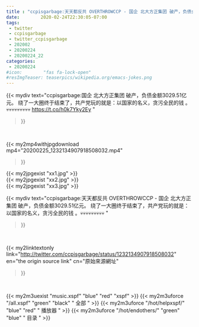 ```yaml
---
title : "ccpisgarbage:天天都反共 OVERTHROWCCP - 国企 北大方正集团 破产，负债金额3029.51亿元。 绕了一大圈终于结束了，共产党玩的就是：以国家的名义，贪污全民的钱 。💀💀💀💀💀💀💀💀💀 "
date:        2020-02-24T22:30:05-07:00
tags:
 - twitter
 - ccpisgarbage
 - twitter_ccpisgarbage
 - 202002
 - 20200224
 - 20200224_22
categories:
 - 20200224
#icon:        "fas fa-lock-open"
#resImgTeaser: teaserpics/wikipedia.org/emacs-jokes.png
---
```


{{< mydiv text="ccpisgarbage:国企 北大方正集团 破产，负债金额3029.51亿元。 绕了一大圈终于结束了，共产党玩的就是：以国家的名义，贪污全民的钱 。💀💀💀💀💀💀💀💀💀 https://t.co/h0k7Yky2Ey "
>}}
<br>


{{< my2mp4withjpgdownload mp4="20200225_1232134907918508032.mp4"
>}}

{{< my2jpgexist "xx1.jpg" >}}<br>
{{< my2jpgexist "xx2.jpg" >}}<br>
{{< my2jpgexist "xx3.jpg" >}}<br>



{{< mydiv text="ccpisgarbage:天天都反共 OVERTHROWCCP - 国企 北大方正集团 破产，负债金额3029.51亿元。 绕了一大圈终于结束了，共产党玩的就是：以国家的名义，贪污全民的钱 。💀💀💀💀💀💀💀💀💀 "
>}}
<br>

{{< my2linktextonly link="http://twitter.com/ccpisgarbage/status/1232134907918508032"
en="the origin source link" cn="原始來源網址"
>}}


<br>

{{< my2m3uexist "music.xspf"        "blue"   "red"    "xspf" >}} {{< my2m3uforce "/all.xspf"         "green"  "black"  " 全部 " >}} {{< my2m3uforce "/hot/helpxspf/"    "blue"   "red"    " 播放器 " >}} {{< my2m3uforce "/hot/endothers/"   "green"  "blue"   " 目录 " >}} 
